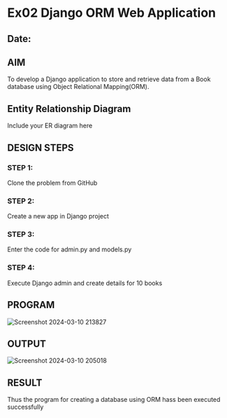 # Ex02 Django ORM Web Application
## Date: 

## AIM
To develop a Django application to store and retrieve data from a Book database using Object Relational Mapping(ORM).

## Entity Relationship Diagram

Include your ER diagram here

## DESIGN STEPS

### STEP 1:
Clone the problem from GitHub

### STEP 2:
Create a new app in Django project

### STEP 3:
Enter the code for admin.py and models.py

### STEP 4:
Execute Django admin and create details for 10 books

## PROGRAM
![Screenshot 2024-03-10 213827](https://github.com/04Varsha/ORM/assets/149035374/df123b60-f8a1-4448-9060-377393eefcce)



## OUTPUT
![Screenshot 2024-03-10 205018](https://github.com/04Varsha/ORM/assets/149035374/c86f25c9-a74a-4c06-abdb-17c107a46225)



## RESULT
Thus the program for creating a database using ORM hass been executed successfully
